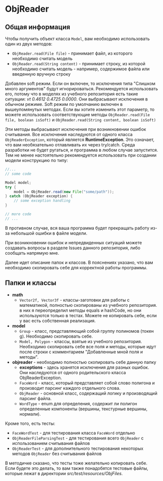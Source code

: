# ObjReader
## Общая информация
Чтобы получить объект класса `Model`, вам необходимо использовать один из двух методов:
+ `ObjReader.read(File file)` - принимает файл, из которого необходимо считать модель
+ `ObjReader.read(String content)` - принимает строку, из которой необходимо считать модель -
  например, содержимое файла или введенную вручную строку

Добавлен soft режим. Если он включен, то исключения типа "Слишком много аргументов" будут игнорироваться.
Рекомендуется использовать его, потому что в моделях из учебного репозитория есть такие ситуации:
*vt 0.4612 0.4725 0.0000*.
Они выбрасывают исключения в обычном режиме. Soft режим по умолчанию включен в вышеупомянутых методах. Если вы хотите
изменить этот параметр, то можете использовать соответствующие методы `ObjReader.read(File file, boolean isSoft)` и
`ObjReader.read(String content, boolean isSoft)`

Эти методы выбрасывают исключения при возникновении ошибок считывания. Все исключения наследуются от одного
класса `ObjReaderException`, который является **RuntimeException**.
Это означает, что вам необязательно отлавливать их через try/catch. Среда разработки не будет ругаться,
и программа в любом случае запустится. 
Тем не менее настоятельно рекомендуется использовать при создании модели конструкцию по типу:
```java
//...
// some code

Model model;
try {
    model = ObjReader.read(new File("some/path"));
} catch (ObjReader exception) {
    // some exception handling
}

// more code
// ...
```
В противном случае, вся ваша программа будет прекращать работу из-за небольшой ошибки в файле модели.

При возникновении ошибок и непредвиденных ситуаций можете создавать вопросы в разделе Issues данного репозитория,
либо сообщать напрямую мне.

Далее идет описание папок и классов. В пояснениях указано, что вам необходимо скопировать себе
для корректной работы программы.

## Папки и классы
+ **math**
  * `Vector2f, Vector3f` - классы-заготовки для работы с математикой, полностью скопированы из учебного репозитория.
в них я переопределил методы equals и hashCode, но они используются только в тестах. Можете не копировать себе, 
если у вас есть собственная реализация.
+ **model**
  * `Group` - класс, представляющий собой группу полиномов (токен g). Необходимо скопировать себе.
  * `Model, Polygon` - классы, взятые из учебного репозитория. Необходимо скопировать себе все поля и методы,
которые идут после строки с комментарием "Добавленные мной поля и методы".
+ **objreader** - необходимо полностью скопировать себе данную папку
  * **exceptions** - здесь хранятся исключения для разных ошибок. Они наследуются от одного родительского класса
    ObjReaderException.
  * `FaceWord` - класс, который представляет собой слово полигона и производит парсинг каждого отдельного слова.
  * `ObjReader` - основной класс, содержащий логику и производящий парсинг файла.
  * `WordType` - enum для определения, содержит ли полигон определенные компоненты (вершины, текстурные вершины,
    нормали).

Кроме того, есть тесты:
+ `FaceWordTest` - для тестирования класса `FaceWord` отдельно
+ `ObjReaderFileParsingTest` - для тестирования всего `ObjReader` с использованием считывания файлов
+ `ObjReaderTest` - для дополнительного тестирования некоторых методов `ObjReader` без считывания файлов

В методичке сказано, что тесты тоже желательно копировать себе. Если будете это делать, то вам также понадобятся
тестовые файлы, которые лежат в директории *src/test/resources/ObjFiles*.